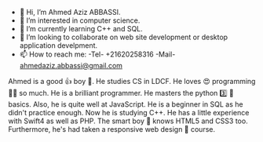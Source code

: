 - 👋 Hi, I’m Ahmed Aziz ABBASSI.
- 👀 I’m interested in computer science. 
- 🌱 I’m currently learning C++ and SQL.
- 💞️ I’m looking to collaborate on web site development or desktop application develpment.
- 📫 How to reach me: -Tel- +21620258316 -Mail- ahmedaziz.abbassi@gmail.com

Ahmed is a good 👍 boy 👦.
He studies CS in LDCF.
He loves 😍 programming 👨‍💻 so much.
He is a brilliant programmer.
He masters the python 3️⃣ 🐍 basics. Also, he is quite well at JavaScript. He is a beginner in SQL as he didn't practice enough. Now he is studying C++. He has a little experience with Swift4 as well as PHP. The smart boy 👦 knows HTML5 and CSS3 too. Furthermore, he's had taken a responsive web design 🎨 course. 

<!---
ahmed-99882/ahmed-99882 is a ✨ special ✨ repository because its `README.md` (this file) appears on your GitHub profile.
You can click the Preview link to take a look at your changes.
--->
